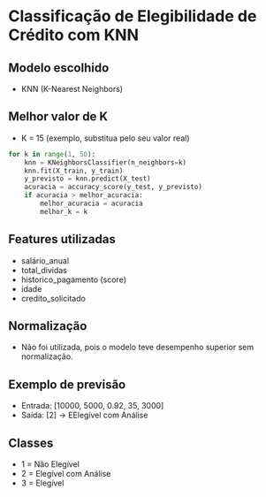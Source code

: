 # Classificação de Elegibilidade de Crédito com KNN

## Modelo escolhido
- KNN (K-Nearest Neighbors)

## Melhor valor de K
- K = 15 (exemplo, substitua pelo seu valor real)

```python
for k in range(1, 50):
    knn = KNeighborsClassifier(n_neighbors=k)
    knn.fit(X_train, y_train)
    y_previsto = knn.predict(X_test)
    acuracia = accuracy_score(y_test, y_previsto)
    if acuracia > melhor_acuracia:
        melhor_acuracia = acuracia
        melhor_k = k
```

## Features utilizadas 
- salário_anual
- total_dividas
- historico_pagamento (score)
- idade
- credito_solicitado

## Normalização
- Não foi utilizada, pois o modelo teve desempenho superior sem normalização.

## Exemplo de previsão
- Entrada: [10000, 5000, 0.92, 35, 3000]
- Saída: [2] → EElegível com Análise

## Classes
- 1 = Não Elegível
- 2 = Elegível com Análise
- 3 = Elegível
